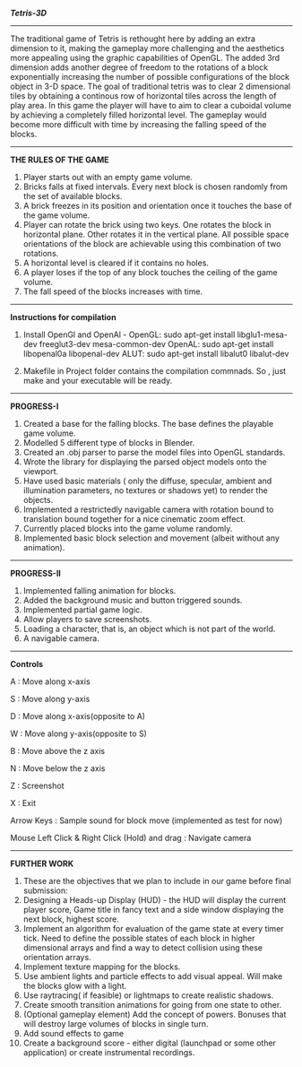 ***Tetris-3D***

--------------------------------------------------------------------------

The traditional game of Tetris is rethought here by adding an extra dimension to it, making the gameplay more challenging and the aesthetics more appealing using the graphic capabilities of OpenGL.
The added 3rd dimension adds another degree of freedom to the rotations of a block exponentially increasing the number of possible configurations of the block object in 3-D space. The goal of traditional tetris was to clear 2 dimensional tiles by obtaining a continous row of horizontal tiles across the length of play area. In this game the player will have to aim to clear a cuboidal volume by achieving a completely filled horizontal level.  The gameplay would become more difficult with time by increasing the falling speed of the blocks. 

--------------------------------------------------------------------------

**THE RULES OF THE GAME**

1.	Player starts out with an empty game volume.
2.	Bricks falls at fixed intervals. Every next block is chosen randomly from the set of available blocks.
3.	A brick freezes in its position and orientation once it touches the base of the game volume.
4.	Player can rotate the brick using two keys. One rotates the block in horizontal plane. Other rotates it in the vertical 	plane. All possible space orientations of the block are achievable using this combination of two rotations.
5.	A horizontal level is cleared if it contains no holes.
6.	A player loses if the top of any block touches the ceiling of the game volume.
7.	The fall speed of the blocks increases with time.

--------------------------------------------------------------------------

**Instructions for compilation**

1.	Install OpenGl and OpenAl -
	OpenGL: sudo apt-get install libglu1-mesa-dev freeglut3-dev mesa-common-dev
	OpenAL: sudo apt-get install libopenal0a libopenal-dev
	ALUT:   sudo apt-get install libalut0 libalut-dev

2.	Makefile in Project folder contains the compilation commnads. So , just make and your executable will be ready.

--------------------------------------------------------------------------

**PROGRESS-I**

1.	Created a base for the falling blocks. The base defines the playable game volume.
2.	Modelled 5 different type of blocks in Blender.
3.	Created an .obj parser to parse the model files into OpenGL standards.
4.	Wrote the library for displaying the parsed object models onto the viewport.
5.	Have used basic materials ( only the diffuse, specular, ambient and illumination parameters, no textures or shadows 		yet) to render the objects.
6.	Implemented a restrictedly navigable camera with rotation bound to translation bound together for a nice cinematic zoom 	effect.
7.	Currently placed blocks into the game volume randomly.
8.	Implemented basic block selection and movement (albeit without any animation).

--------------------------------------------------------------------------

**PROGRESS-II**

1.	Implemented falling animation for blocks.
2.	Added the background music and button triggered sounds.
3.	Implemented partial game logic.
4.	Allow players to save screenshots.
5.	Loading a character, that is, an object which is not part of the world. 
6.	A navigable camera.

--------------------------------------------------------------------------

**Controls**

A : Move along x-axis

S : Move along y-axis

D : Move along x-axis(opposite to A)

W : Move along y-axis(opposite to S)

B : Move above the z axis

N : Move below the z axis

Z : Screenshot

X : Exit

Arrow Keys : Sample sound for block move (implemented as test for now)

Mouse Left Click & Right Click (Hold) and drag : Navigate camera

--------------------------------------------------------------------------

**FURTHER WORK**

1.	These are the objectives that we plan to include in our game before final submission:
2.	Designing a Heads-up Display (HUD) - the HUD will display the current player score, Game title in fancy text and a side 	window displaying the next block, highest score.
3.	Implement an algorithm for evaluation of the game state at every timer tick. Need to define the possible states of each 	block in higher dimensional arrays and find a way to detect collision using these orientation arrays.
4.	Implement texture mapping for the blocks.
5.	Use ambient lights and particle effects to add visual appeal. Will make the blocks glow with a light.
6.	Use raytracing( if feasible) or lightmaps to create realistic shadows.
7.	Create smooth transition animations for going from one state to other.
8.	(Optional gameplay element) Add the concept of powers. Bonuses that will destroy large volumes of blocks in single turn.
9.	Add sound effects to game
10.	Create a background score - either digital (launchpad or some other application) or create instrumental recordings.  
